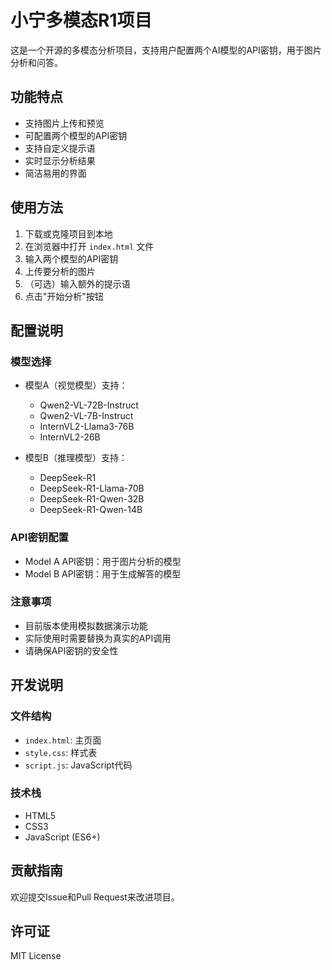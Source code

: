 # 小宁多模态R1项目

这是一个开源的多模态分析项目，支持用户配置两个AI模型的API密钥，用于图片分析和问答。

## 功能特点

- 支持图片上传和预览
- 可配置两个模型的API密钥
- 支持自定义提示语
- 实时显示分析结果
- 简洁易用的界面

## 使用方法

1. 下载或克隆项目到本地
2. 在浏览器中打开 `index.html` 文件
3. 输入两个模型的API密钥
4. 上传要分析的图片
5. （可选）输入额外的提示语
6. 点击"开始分析"按钮

## 配置说明

### 模型选择
- 模型A（视觉模型）支持：
  - Qwen2-VL-72B-Instruct
  - Qwen2-VL-7B-Instruct
  - InternVL2-Llama3-76B
  - InternVL2-26B

- 模型B（推理模型）支持：
  - DeepSeek-R1
  - DeepSeek-R1-Llama-70B
  - DeepSeek-R1-Qwen-32B
  - DeepSeek-R1-Qwen-14B

### API密钥配置
- Model A API密钥：用于图片分析的模型
- Model B API密钥：用于生成解答的模型

### 注意事项
- 目前版本使用模拟数据演示功能
- 实际使用时需要替换为真实的API调用
- 请确保API密钥的安全性

## 开发说明

### 文件结构
- `index.html`: 主页面
- `style.css`: 样式表
- `script.js`: JavaScript代码

### 技术栈
- HTML5
- CSS3
- JavaScript (ES6+)

## 贡献指南

欢迎提交Issue和Pull Request来改进项目。

## 许可证

MIT License
